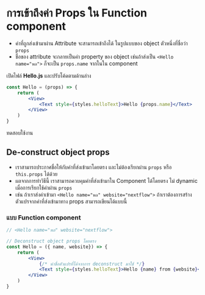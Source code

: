 # การเข้าถึงค่า Props ใน Function component 

- ค่าที่ถูกส่งเข้ามาผ่าน Attribute จะสามารถเข้าถึงได้ ในรูปแบบของ object ตัวหนึ่งที่ชื่อว่า `props` 
- ชื่อของ attribute จะกลายเป็นค่า property ของ object เช่นถ้าส่งเป็น `<Hello name="พล">` ก็จะเป็น `props.name` จากในใน component


เปิดไฟล์ **Hello.js** และปรับโค้ดตามด้านล่าง

```jsx
const Hello = (props) => {
    return (
        <View>
            <Text style={styles.helloText}>Hello {props.name}</Text>
        </View>
    )
}
```

ทดสอบใช้งาน

## De-construct object props

- เราสามารถประกาศชื่อให้กับค่าที่ส่งเข้ามาโดยตรง และไม่ต้องเรียกผ่าน `props` หรือ `this.props` ได้ด้วย 
- ผลจากการทำวิธีนี้ เราสามารถควบคุมค่าที่ส่งเข้ามาใน Component ได้โดยตรง ไม่ dynamic เมื่อการเรียกใช้ค่าผ่าน `props`
- เช่น ถ้าเราส่งค่าเข้ามา `<Hello name="พล" website="nextflow">` ถ้าเราต้องการสร้างตัวแปรจากค่าที่ส่งเข้ามาทาง props สามารถเขียนได้แบบนี้

### แบบ Function component 

```jsx
// <Hello name="พล" website="nextflow">

// Deconstruct object props โดยตรง
const Hello = ({ name, website}) => {
    return (
        <View>
            {/* นำชื่อตัวแปรที่ได้จากการ deconstruct มาใช้ */}
            <Text style={styles.helloText}>Hello {name} from {website}</Text>
        </View>
    )
}
```